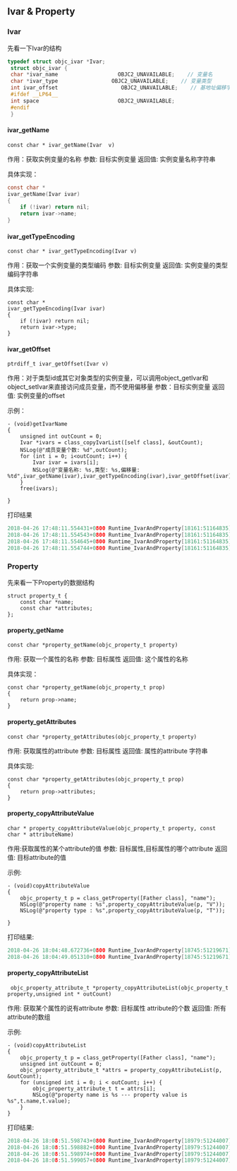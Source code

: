## Ivar & Property

### Ivar

先看一下Ivar的结构

```c
typedef struct objc_ivar *Ivar;
 struct objc_ivar {
 char *ivar_name                   OBJC2_UNAVAILABLE;    // 变量名
 char *ivar_type                 OBJC2_UNAVAILABLE;    // 变量类型
 int ivar_offset                    OBJC2_UNAVAILABLE;    // 基地址偏移字节
 #ifdef __LP64__
 int space                         OBJC2_UNAVAILABLE;
 #endif
 }
```

#### ivar_getName

`const char * ivar_getName(Ivar  v)`

作用：获取实例变量的名称
参数: 目标实例变量
返回值: 实例变量名称字符串

具体实现：

```c
const char *
ivar_getName(Ivar ivar)
{
    if (!ivar) return nil;
    return ivar->name;
}
```

#### ivar_getTypeEncoding

`const char * ivar_getTypeEncoding(Ivar v)`

作用：获取一个实例变量的类型编码
参数: 目标实例变量
返回值: 实例变量的类型编码字符串

具体实现:

```objc
const char *
ivar_getTypeEncoding(Ivar ivar)
{
    if (!ivar) return nil;
    return ivar->type;
}
```

#### ivar_getOffset

`ptrdiff_t ivar_getOffset(Ivar v)`

作用：对于类型id或其它对象类型的实例变量，可以调用object_getIvar和object_setIvar来直接访问成员变量，而不使用偏移量
参数：目标实例变量
返回值: 实例变量的offset

示例：

```objc
- (void)getIvarName
{
    unsigned int outCount = 0;
    Ivar *ivars = class_copyIvarList([self class], &outCount);
    NSLog(@"成员变量个数: %d",outCount);
    for (int i = 0; i<outCount; i++) {
        Ivar ivar = ivars[i];
        NSLog(@"变量名称: %s,类型: %s,偏移量: %td",ivar_getName(ivar),ivar_getTypeEncoding(ivar),ivar_getOffset(ivar));
    }
    free(ivars);
    
}
```

打印结果

```c
2018-04-26 17:48:11.554431+0800 Runtime_IvarAndProperty[18161:51164835] 成员变量个数: 3
2018-04-26 17:48:11.554543+0800 Runtime_IvarAndProperty[18161:51164835] 变量名称: _age,类型: q,偏移量: 8
2018-04-26 17:48:11.554645+0800 Runtime_IvarAndProperty[18161:51164835] 变量名称: _name,类型: @"NSString",偏移量: 16
2018-04-26 17:48:11.554744+0800 Runtime_IvarAndProperty[18161:51164835] 变量名称: _works,类型: @"NSArray",偏移量: 24
```

### Property

先来看一下Property的数据结构

```
struct property_t {
    const char *name;
    const char *attributes;
};
```

#### property_getName

`const char *property_getName(objc_property_t property) `

作用: 获取一个属性的名称
参数: 目标属性
返回值: 这个属性的名称

具体实现：

```objc
const char *property_getName(objc_property_t prop)
{
    return prop->name;
}
```

#### property_getAttributes

`const char *property_getAttributes(objc_property_t property) `

作用: 获取属性的attribute
参数: 目标属性
返回值: 属性的attribute 字符串

具体实现:

```objc
const char *property_getAttributes(objc_property_t prop)
{
    return prop->attributes;
}
```

#### property_copyAttributeValue

`char * property_copyAttributeValue(objc_property_t property,
                            const char * attributeName)`
                            
作用:获取属性的某个attribute的值
参数: 目标属性,目标属性的哪个attribute
返回值: 目标attribute的值

示例:

```objc
- (void)copyAttributeValue
{
    objc_property_t p = class_getProperty([Father class], "name");
    NSLog(@"property name : %s",property_copyAttributeValue(p, "V"));
    NSLog(@"property type : %s",property_copyAttributeValue(p, "T"));

}
```

打印结果:

```c
2018-04-26 18:04:48.672736+0800 Runtime_IvarAndProperty[18745:51219671] property name : _name
2018-04-26 18:04:49.051310+0800 Runtime_IvarAndProperty[18745:51219671] property type : @"NSString"
```

#### property_copyAttributeList

` objc_property_attribute_t *property_copyAttributeList(objc_property_t property,unsigned int * outCount)`

作用: 获取某个属性的说有attribute
参数: 目标属性 attribute的个数
返回值: 所有attribute的数组

示例:

```objc
- (void)copyAttributeList
{
    objc_property_t p = class_getProperty([Father class], "name");
    unsigned int outCount = 0;
    objc_property_attribute_t *attrs = property_copyAttributeList(p, &outCount);
    for (unsigned int i = 0; i < outCount; i++) {
        objc_property_attribute_t t = attrs[i];
        NSLog(@"property name is %s --- property value is %s",t.name,t.value);
    }
}
```

打印结果:

```c
2018-04-26 18:08:51.598743+0800 Runtime_IvarAndProperty[18979:51244007] property name is T --- property value is @"NSString"
2018-04-26 18:08:51.598882+0800 Runtime_IvarAndProperty[18979:51244007] property name is & --- property value is
2018-04-26 18:08:51.598974+0800 Runtime_IvarAndProperty[18979:51244007] property name is N --- property value is
2018-04-26 18:08:51.599057+0800 Runtime_IvarAndProperty[18979:51244007] property name is V --- property value is _name
```

